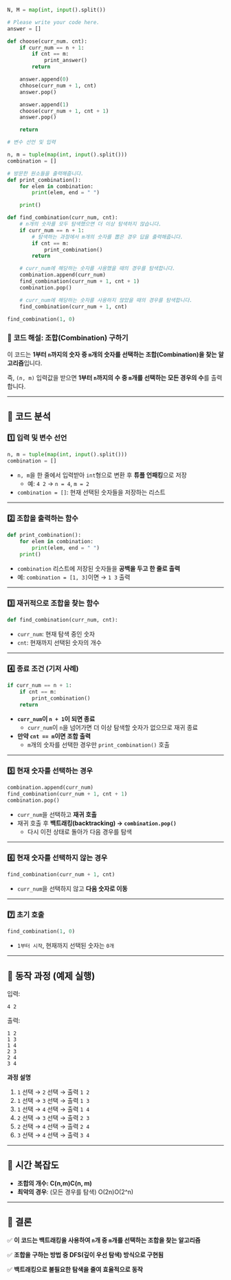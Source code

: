 ```python
N, M = map(int, input().split())

# Please write your code here.
answer = []

def choose(curr_num. cnt):
    if curr_num == n + 1:
        if cnt == m:
            print_answer()
        return

    answer.append(0)
    chhose(curr_num + 1, cnt)
    answer.pop()

    answer.append(1)
    choose(curr_num + 1, cnt + 1)
    answer.pop()

    return
```

```python
# 변수 선언 및 입력

n, m = tuple(map(int, input().split()))
combination = []

# 방문한 원소들을 출력해줍니다.
def print_combination():
    for elem in combination:
        print(elem, end = " ")

    print()

def find_combination(curr_num, cnt):
    # n개의 숫자를 모두 탐색했으면 더 이상 탐색하지 않습니다.
    if curr_num == n + 1:
        # 탐색하는 과정에서 m개의 숫자를 뽑은 경우 답을 출력해줍니다.
        if cnt == m:
            print_combination()
        return

    # curr_num에 해당하는 숫자를 사용했을 때의 경우를 탐색합니다.
    combination.append(curr_num)
    find_combination(curr_num + 1, cnt + 1)
    combination.pop()

    # curr_num에 해당하는 숫자를 사용하지 않았을 때의 경우를 탐색합니다.
    find_combination(curr_num + 1, cnt)

find_combination(1, 0)

```

### 📌 **코드 해설: 조합(Combination) 구하기**

이 코드는 **1부터 `n`까지의 숫자 중 `m`개의 숫자를 선택하는 조합(Combination)을 찾는 알고리즘**입니다.

즉, `(n, m)` 입력값을 받으면 **1부터 `n`까지의 수 중 `m`개를 선택하는 모든 경우의 수**를 출력합니다.

---

## **📌 코드 분석**

### **1️⃣ 입력 및 변수 선언**

```python
n, m = tuple(map(int, input().split()))
combination = []

```

- `n, m`을 한 줄에서 입력받아 `int`형으로 변환 후 **튜플 언패킹**으로 저장
  - 예: `4 2` → `n = 4`, `m = 2`
- `combination = []`: 현재 선택된 숫자들을 저장하는 리스트

---

### **2️⃣ 조합을 출력하는 함수**

```python
def print_combination():
    for elem in combination:
        print(elem, end = " ")
    print()

```

- `combination` 리스트에 저장된 숫자들을 **공백을 두고 한 줄로 출력**
- 예: `combination = [1, 3]`이면 → `1 3` 출력

---

### **3️⃣ 재귀적으로 조합을 찾는 함수**

```python
def find_combination(curr_num, cnt):

```

- `curr_num`: 현재 탐색 중인 숫자
- `cnt`: 현재까지 선택된 숫자의 개수

---

### **4️⃣ 종료 조건 (기저 사례)**

```python
if curr_num == n + 1:
    if cnt == m:
        print_combination()
    return

```

- **`curr_num`이 `n + 1`이 되면 종료**
  - `curr_num`이 `n`을 넘어가면 더 이상 탐색할 숫자가 없으므로 재귀 종료
- **만약 `cnt == m`이면 조합 출력**
  - `m`개의 숫자를 선택한 경우만 `print_combination()` 호출

---

### **5️⃣ 현재 숫자를 선택하는 경우**

```python
combination.append(curr_num)
find_combination(curr_num + 1, cnt + 1)
combination.pop()

```

- `curr_num`을 선택하고 **재귀 호출**
- 재귀 호출 후 **백트래킹(backtracking) → `combination.pop()`**
  - 다시 이전 상태로 돌아가 다음 경우를 탐색

---

### **6️⃣ 현재 숫자를 선택하지 않는 경우**

```python
find_combination(curr_num + 1, cnt)

```

- `curr_num`을 선택하지 않고 **다음 숫자로 이동**

---

### **7️⃣ 초기 호출**

```python
find_combination(1, 0)

```

- `1부터 시작`, 현재까지 선택된 숫자는 `0개`

---

## **📌 동작 과정 (예제 실행)**

입력:

```
4 2

```

출력:

```
1 2
1 3
1 4
2 3
2 4
3 4

```

**과정 설명**

1. `1` 선택 → `2` 선택 → 출력 `1 2`
2. `1` 선택 → `3` 선택 → 출력 `1 3`
3. `1` 선택 → `4` 선택 → 출력 `1 4`
4. `2` 선택 → `3` 선택 → 출력 `2 3`
5. `2` 선택 → `4` 선택 → 출력 `2 4`
6. `3` 선택 → `4` 선택 → 출력 `3 4`

---

## **📌 시간 복잡도**

- **조합의 개수: C(n,m)C(n, m)**
- **최악의 경우**: (모든 경우를 탐색)
  O(2n)O(2^n)

---

## **📌 결론**

✅ **이 코드는 백트래킹을 사용하여 `n`개 중 `m`개를 선택하는 조합을 찾는 알고리즘**

✅ **조합을 구하는 방법 중 DFS(깊이 우선 탐색) 방식으로 구현됨**

✅ **백트래킹으로 불필요한 탐색을 줄여 효율적으로 동작**
